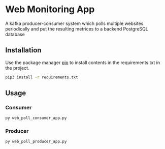 # Web Monitoring App

A kafka producer-consumer system which polls multiple websites periodically and put the resulting metrices to a backend PostgreSQL database

## Installation

Use the package manager [pip](https://pip.pypa.io/en/stable/) to install contents in the requirements.txt in the project.

```bash
pip3 install -r requirements.txt
```

## Usage

### Consumer
```bash
py web_poll_consumer_app.py
```
### Producer
```bash
py web_poll_producer_app.py
```
